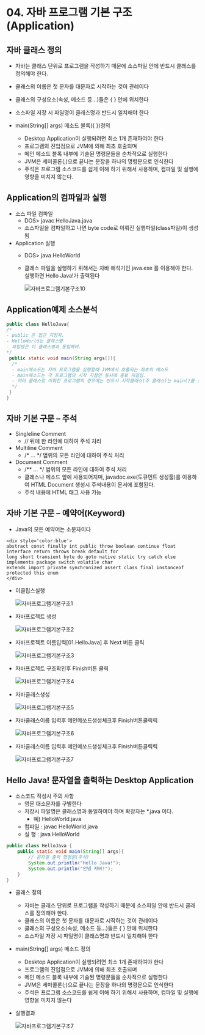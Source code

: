 # 04. 자바 프로그램 기본 구조(Application)


## 자바 클래스 정의
 * 자바는 클래스 단위로 프로그램을 작성하기 때문에 소스파일 안에 반드시 클래스를 정의해야 한다.
 * 클래스의 이름은 첫 문자를 대문자로 시작하는 것이 관례이다
 * 클래스의 구성요소(속성, 메소드 등…)들은 { } 안에 위치한다
 * 소스파일 저장 시 파일명이 클래스명과 반드시 일치해야 한다

 * main(String[] args) 메소드 블록({ })정의
   + Desktop Application이 실행되려면 최소 1개 존재하여야 한다
   + 프로그램의 진입점으로 JVM에 의해 최초 호출되며
   + 메인 메소드 블록 내부에 기술된 명령문들을 순차적으로 실행한다
   + JVM은 세미콜론(;)으로 끝나는 문장을 하나의 명령문으로 인식한다
   + 주석은 프로그램 소스코드를 쉽게 이해 하기 위해서 사용하며, 컴파일 및 실행에 영향을 미치지 않는다.


## Application의 컴파일과 실행
 * 소스 파일 컴파일
    + DOS> javac HelloJava.java
    + 소스파일을 컴파일하고 나면 byte code로 이뤄진 실행파일(class파일)이 생성됨
 * Application 실행
    + DOS> java HelloWorld
    + 클래스 파일을 실행하기 위해서는 자바 해석기인 java.exe 를 이용해야 한다.
      실행하면 Hello Java!가 출력된다
      
      ![자바프로그램기본구조10](./image/자바프로그램기본구조10.png)

## Application예제 소스분석 
  ```java
public class HelloJava{
/*
- public 은 접근 지정자.
- HelloWorld는 클래스명
- 파일명은 이 클래스명과 동일해야.
*/
   public static void main(String args[]){
	/*
	- main메소드는 자바 프로그램을 실행할때 JVM에서 호출되는 최초의 메소드
	- main메소드는 각 프로그램의 시작 지점인 동시에 종료 지점임.
	- 여러 클래스로 이뤄진 프로그램의 경우에는 반드시 시작클래스(주 클래스)는 main()를 갖고 있어야 한다.
	*/
   } 
}
  ```
## 자바 기본 구문 – 주석
* Singleline Comment
  + // 뒤에 한 라인에 대하여 주석 처리
* Multiline Comment
  + /* … */ 범위의 모든 라인에 대하여 주석 처리
* Document Comment
  + /** … */ 범위의 모든 라인에 대하여 주석 처리
  + 클래스나 메소드 앞에 사용되어지며, javadoc.exe(도큐먼트 생성툴)를 이용하여 HTML Document 생성시 주석내용이 문서에 포함된다.
  + 주석 내용에 HTML 태그 사용 가능


## 자바 기본 구문 – 예약어(Keyword)
 * Java의 모든 예약어는 소문자이다
```
<div style='color:blue'>
abstract const finally int public throw boolean continue float interface return throws break default for
long short transient byte do goto native static try catch else implements package switch volatile char
extends import private synchronized assert class final instanceof protected this enum
</div>
``` 
 * 이클립스실행
 
   ![자바프로그램기본구조1](./image/자바프로그램기본구조1.png)

 * 자바프로젝트 생성
   
    ![자바프로그램기본구조2](./image/자바프로그램기본구조2.png)

 * 자바프로젝트 이름입력[01.HelloJava] 후 Next 버튼 클릭
   
    ![자바프로그램기본구조3](./image/자바프로그램기본구조3.png)

 * 자바프로젝트 구조확인후 Finish버튼 클릭
   
    ![자바프로그램기본구조4](./image/자바프로그램기본구조4.png)

 * 자바클래스생성
   
    ![자바프로그램기본구조5](./image/자바프로그램기본구조5.png)

 * 자바클래스이름 입력후 메인메쏘드생성체크후 Finish버튼클릭릭
   
    ![자바프로그램기본구조6](./image/자바프로그램기본구조6.png)


 * 자바클래스이름 입력후 메인메쏘드생성체크후 Finish버튼클릭릭
   
    ![자바프로그램기본구조7](./image/자바프로그램기본구조7.png)

##  Hello Java! 문자열을 출력하는 Desktop Application
 * 소스코드 작성시 주의 사항
   + 영문 대소문자를 구별한다
   + 저장시 파일명은 클래스명과 동일하여야 하며 확장자는 *.java 이다.
     - 예) HelloWorld.java
   + 컴파일 : javac HelloWorld.java
   + 실 행  : java  HelloWorld
   


```java
public class HelloJava {
	public static void main(String[] args){
		// 문자열 출력 명령문(주석)
		System.out.println("Hello Java!");
		System.out.println("안녕 자바!");
	}
}
```

* 클래스 정의
  + 자바는 클래스 단위로 프로그램을 작성하기 때문에 소스파일 안에 반드시 클래스를 정의해야 한다.
  + 클래스의 이름은 첫 문자를 대문자로 시작하는 것이 관례이다
  + 클래스의 구성요소(속성, 메소드 등…)들은 { } 안에 위치한다
  + 소스파일 저장 시 파일명이 클래스명과 반드시 일치해야 한다

* main(String[] args) 메소드 정의
  + Desktop Application이 실행되려면 최소 1개 존재하여야 한다
  + 프로그램의 진입점으로 JVM에 의해 최초 호출되며
  + 메인 메소드 블록 내부에 기술된 명령문들을 순차적으로 실행한다
  + JVM은 세미콜론(;)으로 끝나는 문장을 하나의 명령문으로 인식한다
  + 주석은 프로그램 소스코드를 쉽게 이해 하기 위해서 사용하며, 컴파일 및 실행에 영향을 미치지 않는다

 * 실행결과
   
    ![자바프로그램기본구조7](./image/자바프로그램기본구조8.png)





